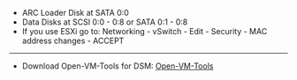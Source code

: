   - ARC Loader Disk at SATA 0:0
  - Data Disks at SCSI 0:0 - 0:8 or SATA 0:1 - 0:8
  - If you use ESXi go to: Networking - vSwitch - Edit - Security - MAC address changes - ACCEPT

---

  - Download Open-VM-Tools for DSM: [Open-VM-Tools](https://github.com/AuxXxilium/synology-dsm-open-vm-tools/releases/latest)